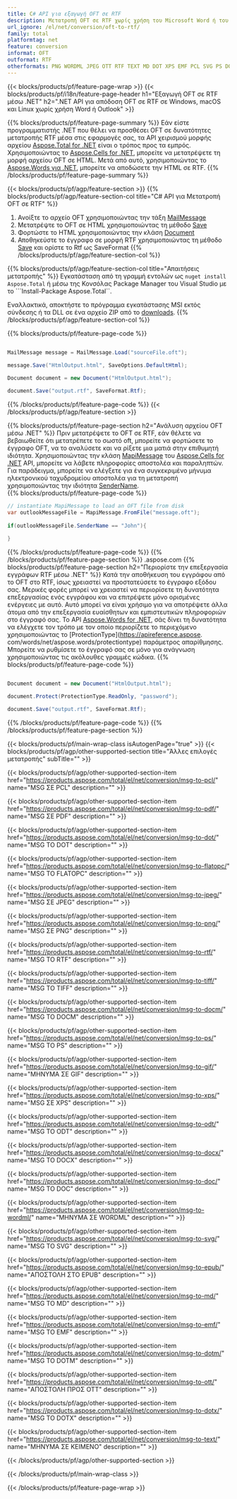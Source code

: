 ```yaml
---
title: C# API για εξαγωγή OFT σε RTF
description: Μετατροπή OFT σε RTF χωρίς χρήση του Microsoft Word ή του Outlook στο .NET
url_ignore: /el/net/conversion/oft-to-rtf/
family: total
platformtag: net
feature: conversion
informat: OFT
outformat: RTF
otherformats: PNG WORDML JPEG OTT RTF TEXT MD DOT XPS EMF PCL SVG PS DOCM PDF DOCX DOTX TIFF DOTM EPUB GIF DOC FLATOPC ODT
---
```

{{< blocks/products/pf/feature-page-wrap >}}
{{< blocks/products/pf/i18n/feature-page-header h1="Εξαγωγή OFT σε RTF μέσω .NET" h2=".NET API για απόδοση OFT σε RTF σε Windows, macOS και Linux χωρίς χρήση Word ή Outlook" >}}

{{% blocks/products/pf/feature-page-summary %}}
Εάν είστε προγραμματιστής .NET που θέλει να προσθέσει OFT σε δυνατότητες μετατροπής RTF μέσα στις εφαρμογές σας, τα API χειρισμού μορφής αρχείου [Aspose.Total for .NET](https://products.aspose.com/total/net/) είναι ο τρόπος προς τα εμπρός. Χρησιμοποιώντας το [Aspose.Cells for .NET](https://products.aspose.com/cells/net/), μπορείτε να μετατρέψετε τη μορφή αρχείου OFT σε HTML. Μετά από αυτό, χρησιμοποιώντας το [Aspose.Words για .NET](https://products.aspose.com/words/net/), μπορείτε να αποδώσετε την HTML σε RTF.
{{% /blocks/products/pf/feature-page-summary  %}}

{{< blocks/products/pf/agp/feature-section >}}
{{% blocks/products/pf/agp/feature-section-col title="C# API για Μετατροπή OFT σε RTF" %}}
1. Ανοίξτε το αρχείο OFT χρησιμοποιώντας την τάξη [MailMessage](https://reference.aspose.com/email/net/aspose.email/mailmessage)
2. Μετατρέψτε το OFT σε HTML χρησιμοποιώντας τη μέθοδο [Save](https://reference.aspose.com/email/net/aspose.email.mailmessage/save/methods/3)
3. Φορτώστε το HTML χρησιμοποιώντας την κλάση [Document](https://reference.aspose.com/words/net/aspose.words/document)
4. Αποθηκεύστε το έγγραφο σε μορφή RTF χρησιμοποιώντας τη μέθοδο [Save](https://reference.aspose.com/words/net/aspose.words.document/save/methods/4) και ορίστε το Rtf ως SaveFormat
{{% /blocks/products/pf/agp/feature-section-col %}}

{{% blocks/products/pf/agp/feature-section-col title="Απαιτήσεις μετατροπής" %}}
Εγκατάσταση από τη γραμμή εντολών ως ```nuget install Aspose.Total``` ή μέσω της Κονσόλας Package Manager του Visual Studio με το ```Install-Package Aspose.Total``.

Εναλλακτικά, αποκτήστε το πρόγραμμα εγκατάστασης MSI εκτός σύνδεσης ή τα DLL σε ένα αρχείο ZIP από το [downloads](https://releases.aspose.com/total/net).
{{% /blocks/products/pf/agp/feature-section-col %}}

{{% blocks/products/pf/feature-page-code %}}

```cs

MailMessage message = MailMessage.Load("sourceFile.oft");
 
message.Save("HtmlOutput.html", SaveOptions.DefaultHtml);

Document document = new Document("HtmlOutput.html");

document.Save("output.rtf", SaveFormat.Rtf); 
```

{{% /blocks/products/pf/feature-page-code %}}
{{< /blocks/products/pf/agp/feature-section >}}

{{% blocks/products/pf/feature-page-section  h2="Ανάλυση αρχείου OFT μέσω .NET" %}}
Πριν μετατρέψετε το OFT σε RTF, εάν θέλετε να βεβαιωθείτε ότι μετατρέπετε το σωστό oft, μπορείτε να φορτώσετε το έγγραφο OFT, να το αναλύσετε και να ρίξετε μια ματιά στην επιθυμητή ιδιότητα. Χρησιμοποιώντας την κλάση [MapiMessage](https://reference.aspose.com/email/net/aspose.email.mapi/mapimessage) του [Aspose.Cells for .NET](https://products.aspose.com/cells/net/) API, μπορείτε να λάβετε πληροφορίες αποστολέα και παραληπτών. Για παράδειγμα, μπορείτε να ελέγξετε για ένα συγκεκριμένο μήνυμα ηλεκτρονικού ταχυδρομείου αποστολέα για τη μετατροπή χρησιμοποιώντας την ιδιότητα [SenderName](https://reference.aspose.com/email/net/aspose.email.mapi/mapimessage/properties/sendername).  
{{% blocks/products/pf/feature-page-code %}}

```cs
// instantiate MapiMessage to load an OFT file from disk
var outlookMessageFile = MapiMessage.FromFile("message.oft");
 
if(outlookMessageFile.SenderName == "John"){
    
}
```

{{% /blocks/products/pf/feature-page-code  %}}
{{% /blocks/products/pf/feature-page-section %}}
.aspose.com
{{% blocks/products/pf/feature-page-section  h2="Περιορίστε την επεξεργασία εγγράφων RTF μέσω .NET" %}}
Κατά την αποθήκευση του εγγράφου από το OFT στο RTF, ίσως χρειαστεί να προστατεύσετε το έγγραφο εξόδου σας. Μερικές φορές μπορεί να χρειαστεί να περιορίσετε τη δυνατότητα επεξεργασίας ενός εγγράφου και να επιτρέψετε μόνο ορισμένες ενέργειες με αυτό. Αυτό μπορεί να είναι χρήσιμο για να αποτρέψετε άλλα άτομα από την επεξεργασία ευαίσθητων και εμπιστευτικών πληροφοριών στο έγγραφό σας. Το API [Aspose.Words for .NET](https://products.aspose.com/words/net/), σάς δίνει τη δυνατότητα να ελέγχετε τον τρόπο με τον οποίο περιορίζετε το περιεχόμενο χρησιμοποιώντας το [ProtectionType](https://apireference.aspose. com/words/net/aspose.words/protectiontype) παράμετρος απαρίθμησης. Μπορείτε να ρυθμίσετε το έγγραφό σας σε μόνο για ανάγνωση χρησιμοποιώντας τις ακόλουθες γραμμές κώδικα. 
{{% blocks/products/pf/feature-page-code %}}

```cs

Document document = new Document("HtmlOutput.html");

document.Protect(ProtectionType.ReadOnly, "password");

document.Save("output.rtf", SaveFormat.Rtf);  
```

{{% /blocks/products/pf/feature-page-code  %}}
{{% /blocks/products/pf/feature-page-section %}}

{{< blocks/products/pf/main-wrap-class isAutogenPage="true" >}}
{{< blocks/products/pf/agp/other-supported-section title="Άλλες επιλογές μετατροπής" subTitle="" >}}

{{< blocks/products/pf/agp/other-supported-section-item href="https://products.aspose.com/total/el/net/conversion/msg-to-pcl/" name="MSG ΣΕ PCL" description="" >}}

{{< blocks/products/pf/agp/other-supported-section-item href="https://products.aspose.com/total/el/net/conversion/msg-to-pdf/" name="MSG ΣΕ PDF" description="" >}}

{{< blocks/products/pf/agp/other-supported-section-item href="https://products.aspose.com/total/el/net/conversion/msg-to-dot/" name="MSG TO DOT" description="" >}}

{{< blocks/products/pf/agp/other-supported-section-item href="https://products.aspose.com/total/el/net/conversion/msg-to-flatopc/" name="MSG TO FLATOPC" description="" >}}

{{< blocks/products/pf/agp/other-supported-section-item href="https://products.aspose.com/total/el/net/conversion/msg-to-jpeg/" name="MSG ΣΕ JPEG" description="" >}}

{{< blocks/products/pf/agp/other-supported-section-item href="https://products.aspose.com/total/el/net/conversion/msg-to-png/" name="MSG ΣΕ PNG" description="" >}}

{{< blocks/products/pf/agp/other-supported-section-item href="https://products.aspose.com/total/el/net/conversion/msg-to-rtf/" name="MSG TO RTF" description="" >}}

{{< blocks/products/pf/agp/other-supported-section-item href="https://products.aspose.com/total/el/net/conversion/msg-to-tiff/" name="MSG TO TIFF" description="" >}}

{{< blocks/products/pf/agp/other-supported-section-item href="https://products.aspose.com/total/el/net/conversion/msg-to-docm/" name="MSG TO DOCM" description="" >}}

{{< blocks/products/pf/agp/other-supported-section-item href="https://products.aspose.com/total/el/net/conversion/msg-to-ps/" name="MSG TO PS" description="" >}}

{{< blocks/products/pf/agp/other-supported-section-item href="https://products.aspose.com/total/el/net/conversion/msg-to-gif/" name="ΜΗΝΥΜΑ ΣΕ GIF" description="" >}}

{{< blocks/products/pf/agp/other-supported-section-item href="https://products.aspose.com/total/el/net/conversion/msg-to-xps/" name="MSG ΣΕ XPS" description="" >}}

{{< blocks/products/pf/agp/other-supported-section-item href="https://products.aspose.com/total/el/net/conversion/msg-to-odt/" name="MSG TO ODT" description="" >}}

{{< blocks/products/pf/agp/other-supported-section-item href="https://products.aspose.com/total/el/net/conversion/msg-to-docx/" name="MSG TO DOCX" description="" >}}

{{< blocks/products/pf/agp/other-supported-section-item href="https://products.aspose.com/total/el/net/conversion/msg-to-doc/" name="MSG TO DOC" description="" >}}

{{< blocks/products/pf/agp/other-supported-section-item href="https://products.aspose.com/total/el/net/conversion/msg-to-wordml/" name="ΜΗΝΥΜΑ ΣΕ WORDML" description="" >}}

{{< blocks/products/pf/agp/other-supported-section-item href="https://products.aspose.com/total/el/net/conversion/msg-to-svg/" name="MSG TO SVG" description="" >}}

{{< blocks/products/pf/agp/other-supported-section-item href="https://products.aspose.com/total/el/net/conversion/msg-to-epub/" name="ΑΠΟΣΤΟΛΗ ΣΤΟ EPUB" description="" >}}

{{< blocks/products/pf/agp/other-supported-section-item href="https://products.aspose.com/total/el/net/conversion/msg-to-md/" name="MSG TO MD" description="" >}}

{{< blocks/products/pf/agp/other-supported-section-item href="https://products.aspose.com/total/el/net/conversion/msg-to-emf/" name="MSG TO EMF" description="" >}}

{{< blocks/products/pf/agp/other-supported-section-item href="https://products.aspose.com/total/el/net/conversion/msg-to-dotm/" name="MSG TO DOTM" description="" >}}

{{< blocks/products/pf/agp/other-supported-section-item href="https://products.aspose.com/total/el/net/conversion/msg-to-ott/" name="ΑΠΟΣΤΟΛΗ ΠΡΟΣ OTT" description="" >}}

{{< blocks/products/pf/agp/other-supported-section-item href="https://products.aspose.com/total/el/net/conversion/msg-to-dotx/" name="MSG TO DOTX" description="" >}}

{{< blocks/products/pf/agp/other-supported-section-item href="https://products.aspose.com/total/el/net/conversion/msg-to-text/" name="ΜΗΝΥΜΑ ΣΕ ΚΕΙΜΕΝΟ" description="" >}}



{{< /blocks/products/pf/agp/other-supported-section >}}

{{< /blocks/products/pf/main-wrap-class >}}

{{< /blocks/products/pf/feature-page-wrap >}}
